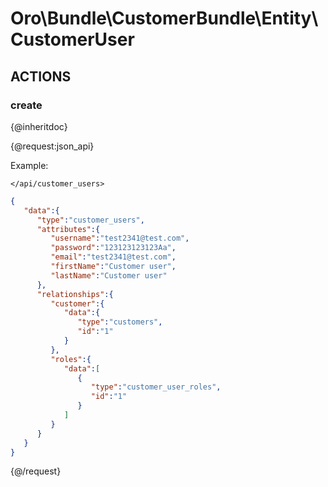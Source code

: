 # Oro\Bundle\CustomerBundle\Entity\CustomerUser

## ACTIONS  

### create

{@inheritdoc}

{@request:json_api}

Example:

`</api/customer_users>`

```JSON
{  
   "data":{  
      "type":"customer_users",
      "attributes":{  
         "username":"test2341@test.com",
         "password":"123123123123Aa",
         "email":"test2341@test.com",
         "firstName":"Customer user",
         "lastName":"Customer user"
      },
      "relationships":{  
         "customer":{  
            "data":{  
               "type":"customers",
               "id":"1"
            }
         },
         "roles":{  
            "data":[  
               {  
                  "type":"customer_user_roles",
                  "id":"1"
               }
            ]
         }
      }
   }
}
```
{@/request}
